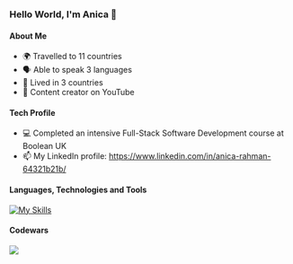 ### Hello World, I'm Anica 👋

#### About Me
- 🌍 Travelled to 11 countries
- 🗣 Able to speak 3 languages
- 🏡 Lived in 3 countries
- 🎥 Content creator on YouTube

#### Tech Profile
- 💻 Completed an intensive Full-Stack Software Development course at Boolean UK
- 📫 My LinkedIn profile: https://www.linkedin.com/in/anica-rahman-64321b21b/

#### Languages, Technologies and Tools
[![My Skills](https://skills.thijs.gg/icons?i=html,css,js,nodejs,react,vue,postgres,prisma,git)](https://skills.thijs.gg) 

#### Codewars

<img align="center" src="https://www.codewars.com/users/Anica/badges/large" />
